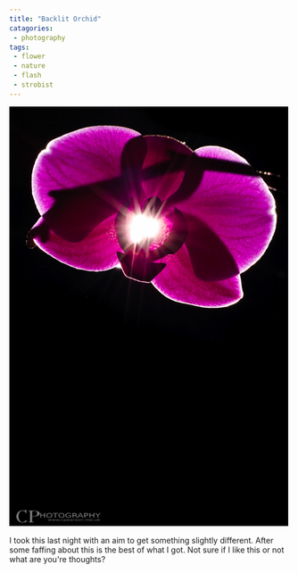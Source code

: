 ```yaml
---
title: "Backlit Orchid"
catagories:
 - photography
tags:
 - flower
 - nature
 - flash
 - strobist
---
```


<img class="padded center"
		alt="Backlit Orchid"
    width="500px"
		src="/images/2012-02-22-backlit-orchid/DSC_0025.jpg" />

I took this last night with an aim to get something slightly different. After some faffing about this is the best of what I got. Not sure if I like this or not what are you're thoughts?
